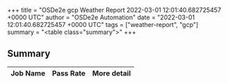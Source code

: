 +++
title = "OSDe2e gcp Weather Report 2022-03-01 12:01:40.682725457 +0000 UTC"
author = "OSDe2e Automation"
date = "2022-03-01 12:01:40.682725457 +0000 UTC"
tags = ["weather-report", "gcp"]
summary = "<table class=\"summary\"></table>"
+++
## Summary

| Job Name | Pass Rate | More detail |
|----------|-----------|-------------|




